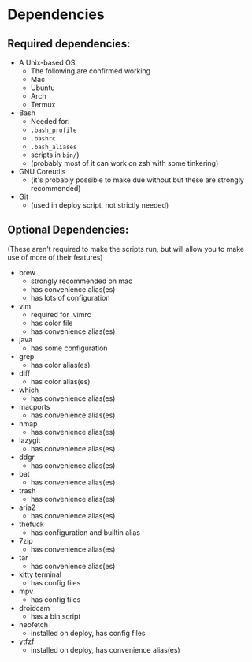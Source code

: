 # Dependencies
## Required dependencies:
- A Unix-based OS
    - The following are confirmed working
    - Mac
    - Ubuntu
    - Arch
    - Termux
- Bash 
    - Needed for:
    - `.bash_profile`
    - `.bashrc`
    - `.bash_aliases`
    - scripts in `bin/`)
    - (probably most of it can work on zsh with some tinkering)
- GNU Coreutils
    - (it's probably possible to make due without but these are strongly recommended)
- Git
    - (used in deploy script, not strictly needed)
## Optional Dependencies:
(These aren't required to make the scripts run, but will allow you to make use of more of their features)
- brew 
    - strongly recommended on mac
    - has convenience alias(es)
    - has lots of configuration
- vim 
    - required for .vimrc
    - has color file
    - has convenience alias(es)
- java
    - has some configuration
- grep
    - has color alias(es)
- diff
    - has color alias(es)
- which
    - has convenience alias(es)
- macports
    - has convenience alias(es)
- nmap
    - has convenience alias(es)
- lazygit
    - has convenience alias(es)
- ddgr
    - has convenience alias(es)
- bat
    - has convenience alias(es)
- trash
    - has convenience alias(es)
- aria2
    - has convenience alias(es)
- thefuck
    - has  configuration and builtin alias
- 7zip
    - has convenience alias(es)
- tar
    - has convenience alias(es)
- kitty terminal
    - has config files
- mpv
    - has config files
- droidcam
    - has a bin script
- neofetch
    - installed on deploy, has config files
- ytfzf
    - installed on deploy, has convenience alias(es)